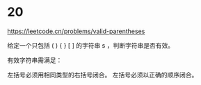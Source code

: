 # 20

<https://leetcode.cn/problems/valid-parentheses>

给定一个只包括 ( ) { } [ ] 的字符串 s ，判断字符串是否有效。

有效字符串需满足：

左括号必须用相同类型的右括号闭合。
左括号必须以正确的顺序闭合。
